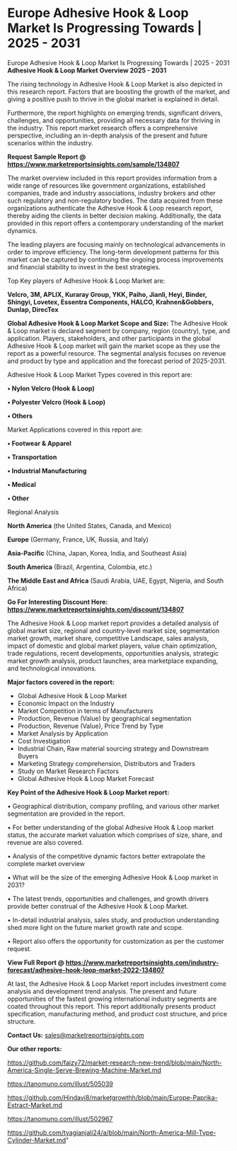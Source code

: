 # Europe Adhesive Hook & Loop Market Is Progressing Towards | 2025 - 2031
Europe Adhesive Hook & Loop Market Is Progressing Towards | 2025 - 2031
<Strong> Adhesive Hook & Loop Market Overview 2025 - 2031</strong>

The rising technology in Adhesive Hook & Loop Market is also depicted in this research report. Factors that are boosting the growth of the market, and giving a positive push to thrive in the global market is explained in detail.

Furthermore, the report highlights on emerging trends, significant drivers, challenges, and opportunities, providing all necessary data for thriving in the industry. This report market research offers a comprehensive perspective, including an in-depth analysis of the present and future scenarios within the industry.

<strong>Request Sample Report @ <a href=https://www.marketreportsinsights.com/sample/134807>https://www.marketreportsinsights.com/sample/134807</a></strong>

The market overview included in this report provides information from a wide range of resources like government organizations, established companies, trade and industry associations, industry brokers and other such regulatory and non-regulatory bodies. The data acquired from these organizations authenticate the Adhesive Hook & Loop research report, thereby aiding the clients in better decision making. Additionally, the data provided in this report offers a contemporary understanding of the market dynamics.

The leading players are focusing mainly on technological advancements in order to improve efficiency. The long-term development patterns for this market can be captured by continuing the ongoing process improvements and financial stability to invest in the best strategies.

Top Key players of Adhesive Hook & Loop Market are:

<strong>Velcro, 3M, APLIX, Kuraray Group, YKK, Paiho, Jianli, Heyi, Binder, Shingyi, Lovetex, Essentra Components, HALCO, Krahnen&Gobbers, Dunlap, DirecTex</strong>

<strong><b>Global Adhesive Hook & Loop Market Scope and Size:</b></strong>
The Adhesive Hook & Loop market is declared segment by company, region (country), type, and application. Players, stakeholders, and other participants in the global Adhesive Hook & Loop market will gain the market scope as they use the report as a powerful resource. The segmental analysis focuses on revenue and product by type and application and the forecast period of 2025-2031.

Adhesive Hook & Loop Market Types covered in this report are:

<strong>• Nylon Velcro (Hook & Loop)

• Polyester Velcro (Hook & Loop)

• Others</strong>

Market Applications covered in this report are:

<strong>• Footwear & Apparel

• Transportation

• Industrial Manufacturing

• Medical

• Other</strong> 

Regional Analysis

<strong>North America</strong> (the United States, Canada, and Mexico)

<strong>Europe</strong> (Germany, France, UK, Russia, and Italy)

<strong>Asia-Pacific</strong> (China, Japan, Korea, India, and Southeast Asia)

<strong>South America</strong> (Brazil, Argentina, Colombia, etc.)

<strong>The Middle East and Africa</strong> (Saudi Arabia, UAE, Egypt, Nigeria, and South Africa)

<strong>Go For Interesting Discount Here: <a href=https://www.marketreportsinsights.com/discount/134807>https://www.marketreportsinsights.com/discount/134807</a></strong>

The Adhesive Hook & Loop market report provides a detailed analysis of global market size, regional and country-level market size, segmentation market growth, market share, competitive Landscape, sales analysis, impact of domestic and global market players, value chain optimization, trade regulations, recent developments, opportunities analysis, strategic market growth analysis, product launches, area marketplace expanding, and technological innovations.

<strong><b>Major factors covered in the report:</b></strong>
<ul>
  <li>Global Adhesive Hook & Loop Market </li>
  <li>Economic Impact on the Industry</li>
  <li>Market Competition in terms of Manufacturers</li>
  <li>Production, Revenue (Value) by geographical segmentation</li>
  <li>Production, Revenue (Value), Price Trend by Type</li>
  <li>Market Analysis by Application</li>
  <li>Cost Investigation</li>
  <li>Industrial Chain, Raw material sourcing strategy and Downstream Buyers</li>
  <li>Marketing Strategy comprehension, Distributors and Traders</li>
  <li>Study on Market Research Factors</li>
  <li>Global Adhesive Hook & Loop Market Forecast</li>
</ul>

<strong><b>Key Point of the Adhesive Hook & Loop Market report:</b></strong>

• Geographical distribution, company profiling, and various other market segmentation are provided in the report.

• For better understanding of the global Adhesive Hook & Loop market status, the accurate market valuation which comprises of size, share, and revenue are also covered.

• Analysis of the competitive dynamic factors better extrapolate the complete market overview

• What will be the size of the emerging Adhesive Hook & Loop market in 2031?

• The latest trends, opportunities and challenges, and growth drivers provide better construal of the Adhesive Hook & Loop Market.

• In-detail industrial analysis, sales study, and production understanding shed more light on the future market growth rate and scope.

• Report also offers the opportunity for customization as per the customer request.

<strong><b>View Full Report @ <a href=https://www.marketreportsinsights.com/industry-forecast/adhesive-hook-loop-market-2022-134807>https://www.marketreportsinsights.com/industry-forecast/adhesive-hook-loop-market-2022-134807</a></b></strong>


At last, the Adhesive Hook & Loop Market report includes investment come analysis and development trend analysis. The present and future opportunities of the fastest growing international industry segments are coated throughout this report. This report additionally presents product specification, manufacturing method, and product cost structure, and price structure.

<strong>Contact Us:</strong>
sales@marketreportsinsights.com

<strong>Our other reports:</strong>

<a href=https://github.com/faizy72/market-research-new-trend/blob/main/North-America-Single-Serve-Brewing-Machine-Market.md>https://github.com/faizy72/market-research-new-trend/blob/main/North-America-Single-Serve-Brewing-Machine-Market.md</a>

<a href=https://tanomuno.com/illust/505039>https://tanomuno.com/illust/505039</a>

<a href=https://github.com/Hindavi8/marketgrowthh/blob/main/Europe-Paprika-Extract-Market.md>https://github.com/Hindavi8/marketgrowthh/blob/main/Europe-Paprika-Extract-Market.md</a>

<a href=https://tanomuno.com/illust/502967>https://tanomuno.com/illust/502967</a>

<a href=https://github.com/tyagianjali24/a/blob/main/North-America-Mill-Type-Cylinder-Market.md>https://github.com/tyagianjali24/a/blob/main/North-America-Mill-Type-Cylinder-Market.md</a>"
